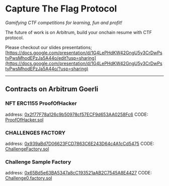# Capture The Flag Protocol
<em>Gamifying CTF competitions for learning, fun and profit!</em>

The future of work is on Arbitrum, build your onchain resume with CTF protocol.

Please checkout our slides presentations;
[https://docs.google.com/presentation/d/1G4LePHdKW42GngU5y3CrDwPstyPwsMhodEPzJa5A44o/edit?usp=sharing](https://docs.google.com/presentation/d/1G4LePHdKW42GngU5y3CrDwPstyPwsMhodEPzJa5A44o/?usp=sharing)

---

## Contracts on Arbitrum Goerli

### NFT ERC1155 ProofOfHacker
address: [0x2f77F78a126c9b50978cf57ECF9d653AA0258Fc6](https://goerli-rollup-explorer.arbitrum.io/address/0x2f77F78a126c9b50978cf57ECF9d653AA0258Fc6/contracts)
CODE: [ProofOfHacker.sol](https://github.com/eugenioclrc/arbitrum-onchain-ctf/blob/main/forge/src/arbitrum/ProofOfHacker.sol)

### CHALLENGES FACTORY
address: [0x939aBd7D06623FCD7863C6E243D64c4A1cCd5475](https://goerli-rollup-explorer.arbitrum.io/address/0x939aBd7D06623FCD7863C6E243D64c4A1cCd5475/contracts)
CODE: [ChallengeFactory.sol](https://github.com/eugenioclrc/arbitrum-onchain-ctf/blob/main/forge/src/testnet/ChallengeFactory.sol)

### Challenge Sample Factory
address: [0x65Bd5e63BA5347a8cC193521aAB2C7545A8E4427](https://goerli-rollup-explorer.arbitrum.io/address/0x65Bd5e63BA5347a8cC193521aAB2C7545A8E4427/contracts)
CODE: [Challenge0.factory.sol](https://github.com/eugenioclrc/arbitrum-onchain-ctf/blob/main/forge/src/testnet/challenges/Challenge0.factory.sol)

